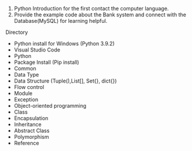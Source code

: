 1. Python Introduction for the first contact the computer language.
2. Provide the example code about the Bank system and connect with the Database(MySQL) for learning helpful.  


Directory
- Python install for Windows (Python 3.9.2)
- Visual Studio Code
- Python
- Package Install (Pip install) 
- Common
- Data Type 
- Data Structure (Tuple(),List[], Set{}, dict{})
- Flow control 
- Module
- Exception 
- Object-oriented programming
- Class 
- Encapsulation 
- Inheritance 
- Abstract Class 
- Polymorphism 
- Reference
